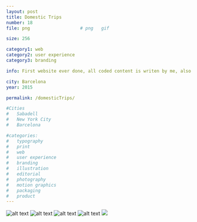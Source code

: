 ```yaml
---
layout: post
title: Domestic Trips 
number: 18
file: png					# png	gif

size: 256

category1: web
category2: user experience
category3: branding

info: First website ever done, all coded content is writen by me, also the structure naming and image, the non original elements are the related with google maps and street view, this was a class assignment were a website for NYC tourism had to be done. css, html and php were required.

city: Barcelona
year: 2015

permalink: /domesticTrips/

#Cities
#	Sabadell
#	New York City
#	Barcelona

#categories:
#	typography
#	print
#	web
#	user experience
#	branding
#	illustration
#	editorial
#	photography
#	motion graphics
#	packaging
#	product
---
```


![alt text][img1]
![alt text][img2]
![alt text][img3]
![alt text][img4]
<a href="/domesticTrips-site/">
<img src="/img/proj/proj18_img5.gif">
</a>

[img1]: /img/proj/proj18_img1.png
[img2]: /img/proj/proj18_img2.png
[img3]: /img/proj/proj18_img3.gif
[img4]: /img/proj/proj18_img4.png